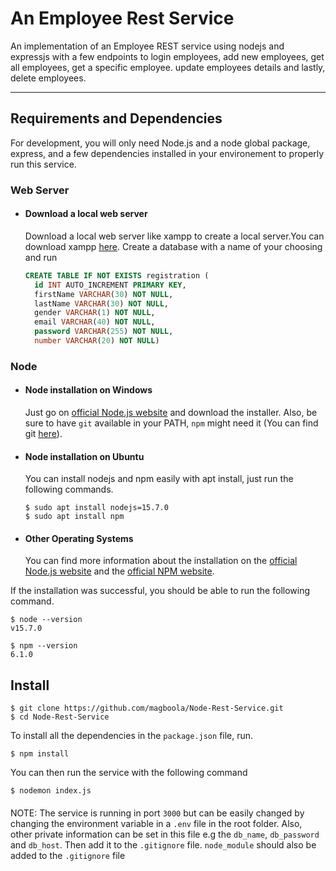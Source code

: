 # An Employee Rest Service

An implementation of an Employee REST service using nodejs and expressjs with a few endpoints to login employees, add new employees, get all employees, get a specific employee. update employees details and lastly, delete employees. 

---
## Requirements and Dependencies

For development, you will only need Node.js and a node global package, express, and a few dependencies installed in your environement to properly run this service.

### Web Server
- #### Download a local web server
  
  Download a local web server like xampp to create a local server.You can download xampp [here](https://www.apachefriends.org/download.html).
   Create a database with a name of your choosing and run
  
  ``` sql
  CREATE TABLE IF NOT EXISTS registration (
    id INT AUTO_INCREMENT PRIMARY KEY,
    firstName VARCHAR(30) NOT NULL,
    lastName VARCHAR(30) NOT NULL,
    gender VARCHAR(1) NOT NULL,
    email VARCHAR(40) NOT NULL,
    password VARCHAR(255) NOT NULL,
    number VARCHAR(20) NOT NULL) 


### Node
- #### Node installation on Windows

  Just go on [official Node.js website](https://nodejs.org/) and download the installer.
Also, be sure to have `git` available in your PATH, `npm` might need it (You can find git [here](https://git-scm.com/)).

- #### Node installation on Ubuntu

  You can install nodejs and npm easily with apt install, just run the following commands.

      $ sudo apt install nodejs=15.7.0
      $ sudo apt install npm

- #### Other Operating Systems
  You can find more information about the installation on the [official Node.js website](https://nodejs.org/) and the [official NPM website](https://npmjs.org/).

If the installation was successful, you should be able to run the following command.

    $ node --version
    v15.7.0

    $ npm --version
    6.1.0

## Install

    $ git clone https://github.com/magboola/Node-Rest-Service.git
    $ cd Node-Rest-Service
    
To install all the dependencies in the `package.json` file, run.
    
    $ npm install

You can then run the service with the following command 
    
    $ nodemon index.js
####    
NOTE: The service is running in port `3000` but can be easily changed by changing the environment variable in a `.env` file in the root folder. Also, other private information can be set in this file e.g the `db_name`, `db_password` and `db_host`. Then add it to the `.gitignore` file. `node_module` should also be added to the `.gitignore` file
